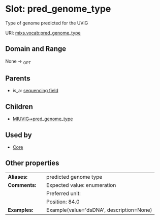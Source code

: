 
# Slot: pred_genome_type


Type of genome predicted for the UViG

URI: [mixs.vocab:pred_genome_type](https://w3id.org/mixs/vocab/pred_genome_type)


## Domain and Range

None ->  <sub>OPT</sub> 

## Parents

 *  is_a: [sequencing field](sequencing_field.md)

## Children

 *  [MIUVIG➞pred_genome_type](MIUVIG_pred_genome_type.md)

## Used by

 * [Core](Core.md)

## Other properties

|  |  |  |
| --- | --- | --- |
| **Aliases:** | | predicted genome type |
| **Comments:** | | Expected value: enumeration |
|  | | Preferred unit:  |
|  | | Position: 84.0 |
| **Examples:** | | Example(value='dsDNA', description=None) |

